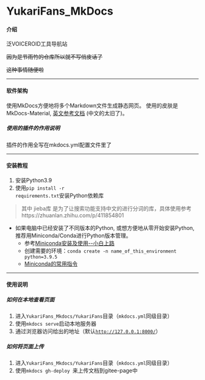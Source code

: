 # YukariFans_MkDocs

#### 介绍

<!-- **以下是 Gitee 平台说明，您可以替换此简介**
Gitee 是 OSCHINA 推出的基于 Git 的代码托管平台（同时支持 SVN）。专为开发者提供稳定、高效、安全的云端软件开发协作平台
无论是个人、团队、或是企业，都能够用 Gitee 实现代码托管、项目管理、协作开发。企业项目请看 [https://gitee.com/enterprises](https://gitee.com/enterprises) -->
泛VOICEROID工具导航站

~~因为是节雨竹的仓库所以就不写俏皮话了~~

~~这种事情随便啦~~

---

#### 软件架构

使用MkDocs方便地将多个Markdown文件生成静态网页。
使用的皮肤是MkDocs-Material, [英文参考文档](https://squidfunk.github.io/mkdocs-material/) (中文的太旧了)。

##### 使用的插件的作用说明

插件的作用全写在mkdocs.yml配置文件里了

---

#### 安装教程

1.  安装Python3.9
2.  使用<code>pip install -r requirements.txt</code>安装Python依赖库

> 其中 jieba库 是为了让搜索功能支持中文的进行分词的库，具体使用参考https://zhuanlan.zhihu.com/p/411854801


* 如果电脑中已经安装了不同版本的Python, 或想方便地从零开始安装Python, 推荐用Miniconda/Conda进行Python版本管理。
  * 参考[Miniconda安装及使用--小白上路](https://zhuanlan.zhihu.com/p/133494097)
  * 创建需要的环境：`conda create -n name_of_this_environment python=3.9.5 `
  * [Miniconda的常用指令](https://zhuanlan.zhihu.com/p/386906874)

---

#### 使用说明

##### 如何在本地查看页面

1.  进入<code>YukariFans_Mkdocs/YukariFans</code>目录（<code>mkdocs.yml</code>同级目录）
2.  使用<code>mkdocs serve</code>启动本地服务器
3.  通过浏览器访问给出的地址（默认<code>http://127.0.0.1:8000/</code>）

##### 如何将页面上传

1.  进入<code>YukariFans_Mkdocs/YukariFans</code>目录（<code>mkdocs.yml</code>同级目录）
2.  使用`mkdocs gh-deploy
`来上传文档到gitee-page中

<!-- #### 参与贡献

1.  Fork 本仓库
2.  新建 Feat_xxx 分支
3.  提交代码
4.  新建 Pull Request


#### 特技

1.  使用 Readme\_XXX.md 来支持不同的语言，例如 Readme\_en.md, Readme\_zh.md
2.  Gitee 官方博客 [blog.gitee.com](https://blog.gitee.com)
3.  你可以 [https://gitee.com/explore](https://gitee.com/explore) 这个地址来了解 Gitee 上的优秀开源项目
4.  [GVP](https://gitee.com/gvp) 全称是 Gitee 最有价值开源项目，是综合评定出的优秀开源项目
5.  Gitee 官方提供的使用手册 [https://gitee.com/help](https://gitee.com/help)
6.  Gitee 封面人物是一档用来展示 Gitee 会员风采的栏目 [https://gitee.com/gitee-stars/](https://gitee.com/gitee-stars/)
-->
